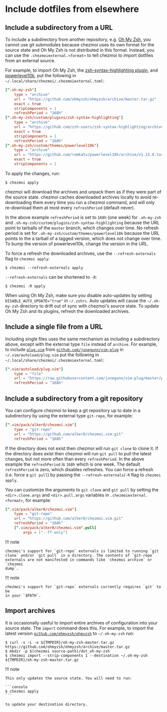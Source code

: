 # Include dotfiles from elsewhere

## Include a subdirectory from a URL

To include a subdirectory from another repository, e.g. [Oh My
Zsh](https://github.com/ohmyzsh/ohmyzsh), you cannot use git submodules because
chezmoi uses its own format for the source state and Oh My Zsh is not
distributed in this format. Instead, you can use the
`.chezmoiexternal.<format>` to tell chezmoi to import dotfiles from an external
source.

For example, to import Oh My Zsh, the [zsh-syntax-highlighting
plugin](https://github.com/zsh-users/zsh-syntax-highlighting), and
[powerlevel10k](https://github.com/romkatv/powerlevel10k), put the following in
`~/.local/share/chezmoi/.chezmoiexternal.toml`:

```toml title="~/.local/share/chezmoi/.chezmoiexternal.toml"
[".oh-my-zsh"]
    type = "archive"
    url = "https://github.com/ohmyzsh/ohmyzsh/archive/master.tar.gz"
    exact = true
    stripComponents = 1
    refreshPeriod = "168h"
[".oh-my-zsh/custom/plugins/zsh-syntax-highlighting"]
    type = "archive"
    url = "https://github.com/zsh-users/zsh-syntax-highlighting/archive/master.tar.gz"
    exact = true
    stripComponents = 1
    refreshPeriod = "168h"
[".oh-my-zsh/custom/themes/powerlevel10k"]
    type = "archive"
    url = "https://github.com/romkatv/powerlevel10k/archive/v1.15.0.tar.gz"
    exact = true
    stripComponents = 1
```

To apply the changes, run:

```console
$ chezmoi apply
```

chezmoi will download the archives and unpack them as if they were part of the
source state. chezmoi caches downloaded archives locally to avoid
re-downloading them every time you run a chezmoi command, and will only
re-download them at most every `refreshPeriod` (default never).

In the above example `refreshPeriod` is set to `168h` (one week) for
`.oh-my-zsh` and `.oh-my-zsh/custom/plugins/zsh-syntax-highlighting` because
the URL point to tarballs of the `master` branch, which changes over time. No
refresh period is set for `.oh-my-zsh/custom/themes/powerlevel10k` because the
URL points to the a tarball of a tagged version, which does not change over
time. To bump the version of powerlevel10k, change the version in the URL.

To force a refresh the downloaded archives, use the `--refresh-externals` flag
to `chezmoi apply`:

```console
$ chezmoi --refresh-externals apply
```

`--refresh-externals` can be shortened to `-R`:

```console
$ chezmoi -R apply
```

When using Oh My Zsh, make sure you disable auto-updates by setting
`DISABLE_AUTO_UPDATE="true"` in `~/.zshrc`. Auto updates will cause the
`~/.oh-my-zsh` directory to drift out of sync with chezmoi's source state. To
update Oh My Zsh and its plugins, refresh the downloaded archives.

## Include a single file from a URL

Including single files uses the same mechanism as including a subdirectory
above, except with the external type `file` instead of `archive`. For example,
to include
[`plug.vim`](https://github.com/junegunn/vim-plug/blob/master/plug.vim) from
[`github.com/junegunn/vim-plug`](https://github.com/junegunn/vim-plug) in
`~/.vim/autoload/plug.vim` put the following in
`~/.local/share/chezmoi/.chezmoiexternal.toml`:

```toml title="~/.local/share/chezmoi/.chezmoiexternal.toml"
[".vim/autoload/plug.vim"]
    type = "file"
    url = "https://raw.githubusercontent.com/junegunn/vim-plug/master/plug.vim"
    refreshPeriod = "168h"
```

## Include a subdirectory from a git repository

You can configure chezmoi to keep a git repository up to date in a subdirectory
by using the external type `git-repo`, for example:

```toml title="~/.local/share/chezmoi/.chezmoiexternal.toml"
[".vim/pack/alker0/chezmoi.vim"]
    type = "git-repo"
    url = "https://github.com/alker0/chezmoi.vim.git"
    refreshPeriod = "168h"
```

If the directory does not exist then chezmoi will run `git clone` to clone it.
If the directory does exist then chezmoi will run `git pull` to pull the latest
changes, but not more often than every `refreshPeriod`. In the above example
the `refreshPeriod` is `168h` which is one week. The default `refreshPeriod` is
zero, which disables refreshes. You can force a refresh (i.e. force a `git
pull`) by passing the `--refresh-externals`/`-R` flag to `chezmoi apply`.

You can customize the arguments to `git clone` and `git pull` by setting the
`<dir>.clone.args` and `<dir>.pull.args` variables in
`.chezmoiexternal.<format>`, for example:

```toml title="~/.local/share/chezmoi/.chezmoiexternal.toml"
[".vim/pack/alker0/chezmoi.vim"]
    type = "git-repo"
    url = "https://github.com/alker0/chezmoi.vim.git"
    refreshPeriod = "168h"
    [".vim/pack/alker0/chezmoi.vim".pull]
        args = ["--ff-only"]
```

!!! note

    chezmoi's support for `git-repo` externals is limited to running `git
    clone` and/or `git pull` in a directory. The contents of `git-repo`
    externals are not manifested in commands like `chezmoi archive` or `chezmoi
    dump`.

!!! note

    chezmoi's support for `git-repo` externals currently requires `git` to be
    in your `$PATH`.

## Import archives

It is occasionally useful to import entire archives of configuration into your
source state. The `import` command does this. For example, to import the latest
version [`github.com/ohmyzsh/ohmyzsh`](https://github.com/ohmyzsh/ohmyzsh) to
`~/.oh-my-zsh` run:

```console
$ curl -s -L -o ${TMPDIR}/oh-my-zsh-master.tar.gz https://github.com/ohmyzsh/ohmyzsh/archive/master.tar.gz
$ mkdir -p $(chezmoi source-path)/dot_oh-my-zsh
$ chezmoi import --strip-components 1 --destination ~/.oh-my-zsh ${TMPDIR}/oh-my-zsh-master.tar.gz
```

!!! note

    This only updates the source state. You will need to run:

    ```console
    $ chezmoi apply
    ```

    to update your destination directory.
